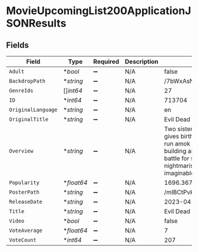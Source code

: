 # MovieUpcomingList200ApplicationJSONResults


## Fields

| Field                                                                                                                                                                                                                                          | Type                                                                                                                                                                                                                                           | Required                                                                                                                                                                                                                                       | Description                                                                                                                                                                                                                                    | Example                                                                                                                                                                                                                                        |
| ---------------------------------------------------------------------------------------------------------------------------------------------------------------------------------------------------------------------------------------------- | ---------------------------------------------------------------------------------------------------------------------------------------------------------------------------------------------------------------------------------------------- | ---------------------------------------------------------------------------------------------------------------------------------------------------------------------------------------------------------------------------------------------- | ---------------------------------------------------------------------------------------------------------------------------------------------------------------------------------------------------------------------------------------------- | ---------------------------------------------------------------------------------------------------------------------------------------------------------------------------------------------------------------------------------------------- |
| `Adult`                                                                                                                                                                                                                                        | **bool*                                                                                                                                                                                                                                        | :heavy_minus_sign:                                                                                                                                                                                                                             | N/A                                                                                                                                                                                                                                            | false                                                                                                                                                                                                                                          |
| `BackdropPath`                                                                                                                                                                                                                                 | **string*                                                                                                                                                                                                                                      | :heavy_minus_sign:                                                                                                                                                                                                                             | N/A                                                                                                                                                                                                                                            | /7bWxAsNPv9CXHOhZbJVlj2KxgfP.jpg                                                                                                                                                                                                               |
| `GenreIds`                                                                                                                                                                                                                                     | []*int64*                                                                                                                                                                                                                                      | :heavy_minus_sign:                                                                                                                                                                                                                             | N/A                                                                                                                                                                                                                                            | 27                                                                                                                                                                                                                                             |
| `ID`                                                                                                                                                                                                                                           | **int64*                                                                                                                                                                                                                                       | :heavy_minus_sign:                                                                                                                                                                                                                             | N/A                                                                                                                                                                                                                                            | 713704                                                                                                                                                                                                                                         |
| `OriginalLanguage`                                                                                                                                                                                                                             | **string*                                                                                                                                                                                                                                      | :heavy_minus_sign:                                                                                                                                                                                                                             | N/A                                                                                                                                                                                                                                            | en                                                                                                                                                                                                                                             |
| `OriginalTitle`                                                                                                                                                                                                                                | **string*                                                                                                                                                                                                                                      | :heavy_minus_sign:                                                                                                                                                                                                                             | N/A                                                                                                                                                                                                                                            | Evil Dead Rise                                                                                                                                                                                                                                 |
| `Overview`                                                                                                                                                                                                                                     | **string*                                                                                                                                                                                                                                      | :heavy_minus_sign:                                                                                                                                                                                                                             | N/A                                                                                                                                                                                                                                            | Two sisters find an ancient vinyl that gives birth to bloodthirsty demons that run amok in a Los Angeles apartment building and thrusts them into a primal battle for survival as they face the most nightmarish version of family imaginable. |
| `Popularity`                                                                                                                                                                                                                                   | **float64*                                                                                                                                                                                                                                     | :heavy_minus_sign:                                                                                                                                                                                                                             | N/A                                                                                                                                                                                                                                            | 1696.367                                                                                                                                                                                                                                       |
| `PosterPath`                                                                                                                                                                                                                                   | **string*                                                                                                                                                                                                                                      | :heavy_minus_sign:                                                                                                                                                                                                                             | N/A                                                                                                                                                                                                                                            | /mIBCtPvKZQlxubxKMeViO2UrP3q.jpg                                                                                                                                                                                                               |
| `ReleaseDate`                                                                                                                                                                                                                                  | **string*                                                                                                                                                                                                                                      | :heavy_minus_sign:                                                                                                                                                                                                                             | N/A                                                                                                                                                                                                                                            | 2023-04-12                                                                                                                                                                                                                                     |
| `Title`                                                                                                                                                                                                                                        | **string*                                                                                                                                                                                                                                      | :heavy_minus_sign:                                                                                                                                                                                                                             | N/A                                                                                                                                                                                                                                            | Evil Dead Rise                                                                                                                                                                                                                                 |
| `Video`                                                                                                                                                                                                                                        | **bool*                                                                                                                                                                                                                                        | :heavy_minus_sign:                                                                                                                                                                                                                             | N/A                                                                                                                                                                                                                                            | false                                                                                                                                                                                                                                          |
| `VoteAverage`                                                                                                                                                                                                                                  | **float64*                                                                                                                                                                                                                                     | :heavy_minus_sign:                                                                                                                                                                                                                             | N/A                                                                                                                                                                                                                                            | 7                                                                                                                                                                                                                                              |
| `VoteCount`                                                                                                                                                                                                                                    | **int64*                                                                                                                                                                                                                                       | :heavy_minus_sign:                                                                                                                                                                                                                             | N/A                                                                                                                                                                                                                                            | 207                                                                                                                                                                                                                                            |